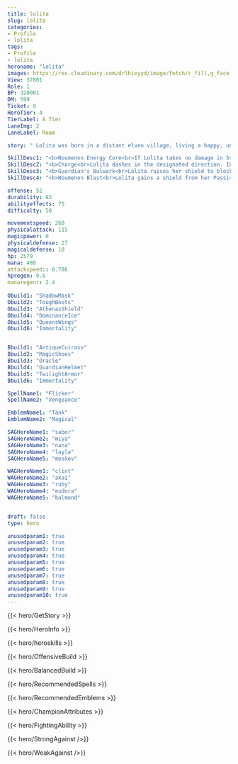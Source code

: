 ```yaml
---
title: lolita
slug: lolita
categories: 
- Profile 
- lolita
tags: 
- Profile
- lolita
heroname: "lolita"
images: https://res.cloudinary.com/drlhixyyd/image/fetch/c_fill,g_face,f_auto/https://cdn2-build.mobagenie.my.id/p/images/banner/full/lolita.jpg
View: 37801 
Role: 1 
BP: 320001
DM: 599 
Ticket: 0 
HeroTier: 4 
TierLabel: A Tier 
LaneImg: 2
LaneLabel: Roam 

story: " Lolita was born in a distant elven village, living a happy, uneventful life. That is, until war brought an end to those peaceful, safe days. Her whole village was destroyed in the war; her family torn apart. Just as her own life was in grave peril, Rooney, the master machinist of the City of Scholars, found her when he was passing through and took her back to Eruditio. To show her gratitude to the city, Lolita joined the City Guard and swore an oath to the death to defend its honor. Bruno very much admired and understood this young elf maiden\'s spirit, and so he put in a request with the city scholars for their most advanced tech crystal-- the Noumenon Energy Core-- and bestowed it to Lolita. This powerful energy core endows Lolita\'s tiny frame with the ability to discharge massive Bursts of force, even allowing her to control a giant mechanical hammer with ease. "

SkillDesc1: "<b>Noumenon Energy Core<br>If Lolita takes no damage in 5s, Noumenon Energy Core will provide a shield that can take 300 (+40*Hero Level) damage within the next 20s. Lolita's nearby allies can get shields while approaching her."   
SkillDesc2: "<b>Charge<br>Lolita dashes in the designated direction. In next 4s, her next Basic Attack will take her to the enemy target, dealing <font color='#C53535'>(Physical Damage)</font> equal to 200<font color='#D58E1F'>( +100% Total Physical ATK)</font> plus 7.5% of target's Max HP. Meanwhile, the target will be stunned for 0.8s. Deals 200<font color='#D58E1F'>( +100% Total Physical ATK)</font> plus 50% of target's Max HP to Minions."   
SkillDesc3: "<b>Guardian's Bulwark<br>Lolita raises her shield to block all incoming Ranged Basic Attacks and <font color='#404495'>(Projectiles)</font>. Use again: Lolita launches Energy Blast, dealing 300<font color='#D58E1F'>( +50% Total Physical ATK)</font> <font color='#C53535'>(Physical Damage)</font>. (Every time the shield blocks attack increases 35% damage. Capped at 210%). "   
SkillDesc4: "<b>Noumenon Blast<br>Lolita gains a shield from her Passive. Then after charging for 2s, she deals 350<font color='#D58E1F'>( +100% Total Physical ATK)</font> to 700<font color='#D58E1F'>( +200% Total Physical ATK)</font> <font color='#C53535'>(Physical Damage)</font> in a fan-shaped area in front of her. When casting at Max charge, Lolita will also stun her enemies for 2s (Tap again to cast immediately). When charging, Lolita slows enemies in the fan-shaped area by 75%."  

offense: 52 
durability: 83 
abilityeffects: 75 
difficulty: 50 

movementspeed: 260
physicalattack: 115
magicpower: 0
physicaldefense: 27
magicaldefense: 10
hp: 2579
mana: 480
attackspeed:: 0.786
hpregen: 9.6
manaregen:: 2.4
 
Obuild1: "ShadowMask"  
Obuild2: "ToughBoots" 
Obuild3: "AthenasShield" 
Obuild4: "DominanceIce" 
Obuild5: "QueensWings" 
Obuild6: "Immortality" 


Bbuild1: "AntiqueCuirass"  
Bbuild2: "MagicShoes" 
Bbuild3: "Oracle" 
Bbuild4: "GuardianHelmet" 
Bbuild5: "TwilightArmor" 
Bbuild6: "Immortality" 

SpellName1: "Flicker" 
SpellName2: "Vengeance"   

EmblemName1: "Tank" 
EmblemName2: "Magical"    

SAGHeroName1: "saber"
SAGHeroName2: "miya"
SAGHeroName3: "nana"
SAGHeroName4: "layla"
SAGHeroName5: "moskov"

WAGHeroName1: "clint"
WAGHeroName2: "akai"
WAGHeroName3: "ruby"
WAGHeroName4: "eudora"
WAGHeroName5: "balmond"


draft: false
type: hero

unusedparam1: true
unusedparam2: true
unusedparam3: true
unusedparam4: true
unusedparam5: true
unusedparam6: true
unusedparam7: true
unusedparam8: true
unusedparam9: true
unusedparam10: true
---
```



{{< hero/GetStory >}}

{{< hero/HeroInfo >}}
 
{{< hero/heroskills >}}

{{< hero/OffensiveBuild >}} 

{{< hero/BalancedBuild >}}


{{< hero/RecommendedSpells >}}  

{{< hero/RecommendedEmblems >}}   


{{< hero/ChampionAttributes >}}


{{< hero/FightingAbility >}}

{{< hero/StrongAgainst />}}

{{< hero/WeakAgainst />}}
